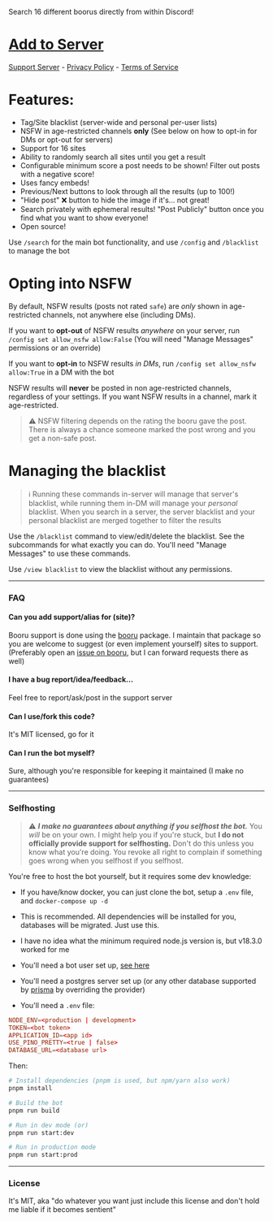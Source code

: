 Search 16 different boorus directly from within Discord!

# [Add to Server](https://canary.discord.com/api/oauth2/authorize?client_id=204721731162734592&permissions=0&scope=bot%20applications.commands)

[Support Server](https://discord.gg/8K3uCfb) - [Privacy Policy](./privacy.md) - [Terms of Service](./tos.md)

# **Features:**

  - Tag/Site blacklist (server-wide and personal per-user lists)
  - NSFW in age-restricted channels **only** (See below on how to opt-in for DMs or opt-out for servers)
  - Support for 16 sites
  - Ability to randomly search all sites until you get a result
  - Configurable minimum score a post needs to be shown! Filter out posts with a negative score!
  - Uses fancy embeds!
  - Previous/Next buttons to look through all the results (up to 100!)
  - "Hide post" ❌ button to hide the image if it's... not great!
  - Search privately with ephemeral results! "Post Publicly" button once you find what you want to show everyone!
  - Open source!

Use `/search` for the main bot functionality, and use `/config` and `/blacklist` to manage the bot

# **Opting into NSFW**

By default, NSFW results (posts not rated `safe`) are *only* shown in age-restricted channels, not anywhere else (including DMs).

If you want to **opt-out** of NSFW results _anywhere_ on your server, run `/config set allow_nsfw allow:False` (You will need "Manage Messages" permissions or an override)

If you want to **opt-in** to NSFW results _in DMs_, run `/config set allow_nsfw allow:True` in a DM with the bot

NSFW results will **never** be posted in non age-restricted channels, regardless of your settings. If you want NSFW results in a channel, mark it age-restricted.

> ⚠️ NSFW filtering depends on the rating the booru gave the post. There is always a chance someone marked the post wrong and you get a non-safe post.

# **Managing the blacklist**

> ℹ️ Running these commands in-server will manage that server's blacklist, while running them in-DM will manage your _personal_ blacklist.
> When you search in a server, the server blacklist and your personal blacklist are merged together to filter the results

Use the `/blacklist` command to view/edit/delete the blacklist. See the subcommands for what exactly you can do. You'll need "Manage Messages" to use these commands.

Use `/view blacklist` to view the blacklist without any permissions.

---

### FAQ

#### Can you add support/alias for (site)?
Booru support is done using the [booru](https://github.com/AtoraSuunva/booru) package. I maintain that package so you are welcome to suggest (or even implement yourself) sites to support. (Preferably open an [issue on booru](https://github.com/AtoraSuunva/booru/issues), but I can forward requests there as well)

#### I have a bug report/idea/feedback...
Feel free to report/ask/post in the support server

#### Can I use/fork this code?
It's MIT licensed, go for it

#### Can I run the bot myself?
Sure, although you're responsible for keeping it maintained (I make no guarantees)

---

### Selfhosting

> ⚠️ ***I make no guarantees about anything if you selfhost the bot.*** You _will_ be on your own. I might help you if you're stuck, but **I do not officially provide support for selfhosting.** Don't do this unless you know what you're doing. You revoke all right to complain if something goes wrong when you selfhost if you selfhost.

You're free to host the bot yourself, but it requires some dev knowledge:

  * If you have/know docker, you can just clone the bot, setup a `.env` file, and `docker-compose up -d`
  * This is recommended. All dependencies will be installed for you, databases will be migrated. Just use this.

  * I have no idea what the minimum required node.js version is, but v18.3.0 worked for me
  * You'll need a bot user set up, [see here](https://discord.com/developers/applications)
  * You'll need a postgres server set up (or any other database supported by [prisma](https://www.prisma.io/) by overriding the provider)
  * You'll need a `.env` file:

```toml
NODE_ENV=<production | development>
TOKEN=<bot token>
APPLICATION_ID=<app id>
USE_PINO_PRETTY=<true | false>
DATABASE_URL=<database url>
```

Then:

```sh
# Install dependencies (pnpm is used, but npm/yarn also work)
pnpm install

# Build the bot
pnpm run build

# Run in dev mode (or)
pnpm run start:dev

# Run in production mode
pnpm run start:prod
```

---

### License
It's MIT, aka "do whatever you want just include this license and don't hold me liable if it becomes sentient"
